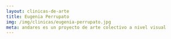 ```yaml
---
layout: clinicas-de-arte
title: Eugenia Perrupato
img: /img/clinicas/eugenia-perrupato.jpg
meta: andares es un proyecto de arte colectivo a nivel visual
---
```


